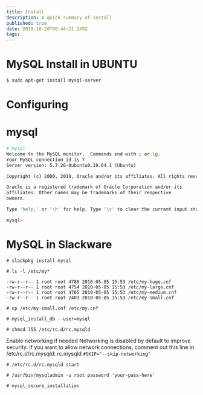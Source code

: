 ```yaml
---
title: Install
description: A quick summary of Install
published: true
date: 2019-10-28T00:44:21.249Z
tags: 
---
```


# MySQL Install in UBUNTU


```sh
$ sudo apt-get install mysql-server
```


# Configuring

# mysql

```sh
# mysql
Welcome to the MySQL monitor.  Commands end with ; or \g.
Your MySQL connection id is 7
Server version: 5.7.26-0ubuntu0.19.04.1 (Ubuntu)

Copyright (c) 2000, 2019, Oracle and/or its affiliates. All rights reserved.

Oracle is a registered trademark of Oracle Corporation and/or its
affiliates. Other names may be trademarks of their respective
owners.

Type 'help;' or '\h' for help. Type '\c' to clear the current input statement.

mysql>

```


# MySQL in Slackware


```text
# slackpkg install mysql

# ls -l /etc/my*

-rw-r--r-- 1 root root 4780 2010-05-05 15:53 /etc/my-huge.cnf
-rw-r--r-- 1 root root 4754 2010-05-05 15:53 /etc/my-large.cnf
-rw-r--r-- 1 root root 4765 2010-05-05 15:53 /etc/my-medium.cnf
-rw-r--r-- 1 root root 2403 2010-05-05 15:53 /etc/my-small.cnf

# cp /etc/my-small.cnf /etc/my.cnf

# mysql_install_db --user=mysql

# chmod 755 /etc/rc.d/rc.mysqld
```

Enable networking if needed 
Networking is disabled by default to improve security. If you want to allow network connections, comment out this line in /etc/rc.d/rc.mysqld:
rc.mysqld `#SKIP="--skip-networking"`

```text
# /etc/rc.d/rc.mysqld start

# /usr/bin/mysqladmin -u root password 'your-pass-here'

# mysql_secure_installation

```

